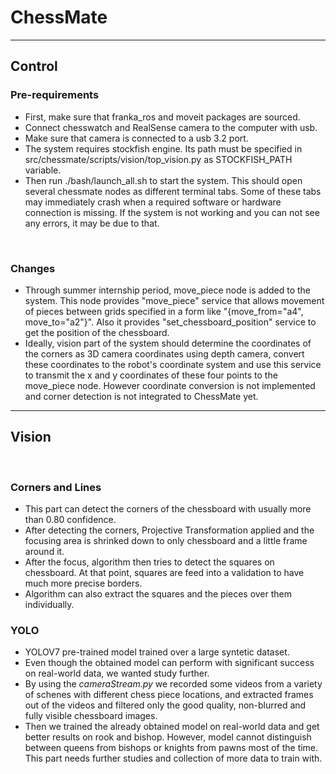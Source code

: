# ChessMate
<hr>

## Control

### Pre-requirements

- First, make sure that franka_ros and moveit packages are sourced. 
- Connect chesswatch and RealSense camera to the computer with usb. 
- Make sure that camera is connected to a usb 3.2 port. 
- The system requires stockfish engine. Its path must be specified in src/chessmate/scripts/vision/top_vision.py as STOCKFISH_PATH variable. 
- Then run ./bash/launch_all.sh to start the system. This should open several chessmate nodes as different terminal tabs. Some of these tabs may immediately crash when a required software or hardware connection is missing. If the system is not working and you can not see any errors, it may be due to that.

<br>

### Changes

- Through summer internship period, move_piece node is added to the system. This node provides "move_piece" service that allows movement of pieces between grids specified in a form like "{move_from="a4", move_to="a2"}". Also it provides "set_chessboard_position" service to get the position of the chessboard.
- Ideally, vision part of the system should determine the coordinates of the corners as 3D camera coordinates using depth camera, convert these coordinates to the robot's coordinate system and use this service to transmit the x and y coordinates of these four points to the move_piece node. However coordinate conversion is not implemented and corner detection is not integrated to ChessMate yet.


<hr>

## Vision



<br>

### Corners and Lines

- This part can detect the corners of the chessboard with usually more than 0.80 confidence.
- After detecting the corners, Projective Transformation applied and the focusing area is shrinked down to only chessboard and a little frame around it.
- After the focus, algorithm then tries to detect the squares on chessboard. At that point, squares are feed into a validation to have much more precise borders.
- Algorithm can also extract the squares and the pieces over them individually.


### YOLO
  - YOLOV7 pre-trained model trained over a large syntetic dataset. 
  - Even though the obtained model can perform with significant success on real-world data, we wanted study further.
  - By using the _cameraStream.py_ we recorded some videos from a variety of schenes with different chess piece locations, and extracted frames out of the videos and filtered only the good quality, non-blurred and fully visible chessboard images.
  - Then we trained the already obtained model on real-world data and get better results on rook and bishop. However, model cannot distinguish between queens from bishops or knights from pawns most of the time. This part needs further studies and collection of more data to train with. 
